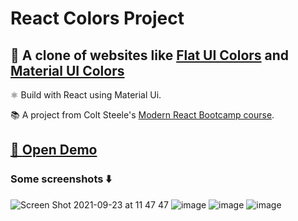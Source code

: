 # React Colors Project

## 🎨 A clone of websites like [Flat UI Colors](https://flatuicolors.com/) and [Material UI Colors](http://materialuicolors.co/?utm_source=launchers)

⚛️ Build with React using Material Ui.

📚 A project from Colt Steele's [Modern React Bootcamp course](https://www.udemy.com/course/modern-react-bootcamp/).

## [🔗 **Open Demo**](https://zivkaplan.github.io/React-Color-project/)

### Some screenshots ⬇️

![Screen Shot 2021-09-23 at 11 47 47](https://user-images.githubusercontent.com/80772683/134478821-68d353e1-fa28-4aa8-9f73-b757d134ccc7.png)
![image](https://i.imgur.com/GM0etHA.png)
![image](https://i.imgur.com/QB2zRzf.png)
![image](https://i.imgur.com/aFowgNg.png)
